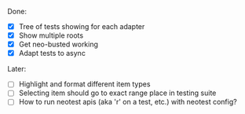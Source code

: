 Done:
- [x] Tree of tests showing for each adapter
- [x] Show multiple roots
- [x] Get neo-busted working
- [x] Adapt tests to async 

Later:

- [ ] Highlight and format different item types
- [ ] Selecting item should go to exact range place in testing suite
- [ ] How to run neotest apis (aka 'r' on a test, etc.) with neotest config?
